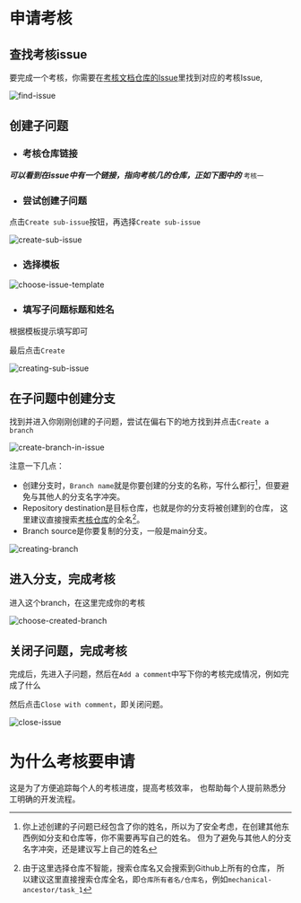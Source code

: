 # 申请考核

## 查找考核issue

要完成一个考核，你需要在[考核文档仓库的Issue](https://github.com/mechanical-ancestor/team-training/issues)里找到对应的考核Issue,

![find-issue](images/find-issue.png)

## 创建子问题

- ### 考核仓库链接
***可以看到在issue中有一个链接，指向考核几的仓库，正如下图中的*** `考核一`

- ### 尝试创建子问题
点击`Create sub-issue`按钮，再选择`Create sub-issue`

![create-sub-issue](images/create-sub-issue.png)

- ### 选择模板

![choose-issue-template](images/choose-issue-template.png)

- ### 填写子问题标题和姓名
根据模板提示填写即可

最后点击`Create`

![creating-sub-issue](images/creating-sub-issue.png)

## 在子问题中创建分支

找到并进入你刚刚创建的子问题，尝试在偏右下的地方找到并点击`Create a branch`

![create-branch-in-issue](images/create-branch-in-issue.png)

注意一下几点：
- 创建分支时，`Branch name`就是你要创建的分支的名称，写什么都行[^name]，但要避免与其他人的分支名字冲突。
- Repository destination是目标仓库，也就是你的分支将被创建到的仓库，
    这里建议直接搜索[考核仓库](#考核仓库链接)的全名[^search]。
- Branch source是你要复制的分支，一般是main分支。

[^name]: 你上述创建的子问题已经包含了你的姓名，所以为了安全考虑，在创建其他东西例如分支和仓库等，你不需要再写自己的姓名。
    但为了避免与其他人的分支名字冲突，还是建议写上自己的姓名
[^search]: 由于这里选择仓库不智能，搜索仓库名又会搜索到Github上所有的仓库，
    所以建议这里直接搜索仓库全名，即`仓库所有者名/仓库名`，例如`mechanical-ancestor/task_1`

![creating-branch](images/creating-branch.png)

## 进入分支，完成考核

进入这个branch，在这里完成你的考核

![choose-created-branch](images/choose-created-branch.png)

## 关闭子问题，完成考核

完成后，先进入子问题，然后在`Add a comment`中写下你的考核完成情况，例如完成了什么

然后点击`Close with comment`，即关闭问题。

![close-issue](images/close-issue.png)

# 为什么考核要申请
这是为了方便追踪每个人的考核进度，提高考核效率，
    也帮助每个人提前熟悉分工明确的开发流程。
